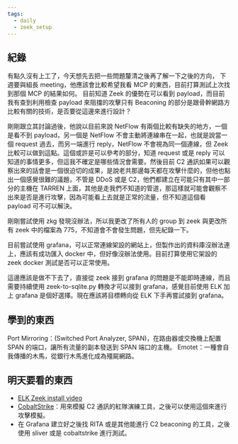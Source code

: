 ```yaml
---
tags:
  - daily
  - zeek_setup
---
```

## 紀錄
有點久沒有上工了，今天想先去把一些問題釐清之後再了解一下之後的方向，
下週要與組長 meeting，他應該會比較希望我看 MCP 的東西，目前打算測試上次找到那個 MCP 的結果如何。
目前知道 Zeek 的優勢在可以看到 payload，而目前我有查到利用檢查 payload 來阻擋的攻擊只有 Beaconing 的部分是跟骨幹網路方比較有關的技術，是否要從這邊來進行設計？

剛剛跟立其討論過後，他說以目前來說 NetFlow 有兩個比較有缺失的地方，一個是看不到 payload，另一個是 NetFlow 不會主動將連線串在一起，也就是說當一個 request 過去，而另一端進行 reply，NetFlow 不會視為同一個連線，但 Zeek 比較可以做到這點。這個或許是可以參考的部分，知道 request 或是 reply 可以知道的事情更多，但這我不確定是哪些情況會需要。然後目前 C2 通訊如果可以觀察出來的話會是一個很迫切的成果，是說老共那邊每天都在攻擊什麼的，但他也點出一個感覺很難的議題，不管是 DDoS 或是 C2，他們都建立在可能只有其中一部分的主機在 TARREN 上面，其他是走我們不知道的管道，那這樣就可能會觀察不出來是否是進行攻擊，因為可能看上去就是正常的流量，但不知道這個看 payload 可不可以解決。 

剛剛嘗試使用 zkg 發現沒辦法，所以我更改了所有人的 group 到 zeek 與更改所有 zeek 中的檔案為 775，不知道會不會發生問題，但先紀錄一下。

目前嘗試使用 grafana，可以正常連線架設的網站上，但製作出的資料庫沒辦法連上，應該有成功匯入 docker 中，但好像沒辦法使用。目前打算使用它架設的 zeek docker 測試是否可以正常使用。

這邊應該是做不下去了，直接從 zeek 接到 grafana 的問題是不能即時連線，而且需要持續使用 zeek-to-sqlite.py 轉換才可以接到 grafana，感覺目前使用 ELK 加上 grafana 是個好選擇。現在應該將目標轉向從 ELK 下手再嘗試接到 grafana。
## 學到的東西
Port Mirroring：(Switched Port Analyzer, SPAN)，在路由器或交換機上配置 SPAN 的端口，讓所有流量的副本發送到 SPAN 端口的主機。
Emotet：一種會自我傳播的木馬，從銀行木馬進化成為殭屍網路。
## 明天要看的東西
- [ELK Zeek install video](https://www.youtube.com/watch?v=DBZWGOfJIqM)
- [CobaltStrike](https://ithelp.ithome.com.tw/articles/10343676)：用來模擬 C2 通訊的紅隊演練工具，之後可以使用這個來進行攻擊模擬。
- 在 Grafana 建立好之後找 RITA 或是其他能進行 C2 beaconing 的工具，之後使用 sliver 或是 cobaltstrike 進行測試。